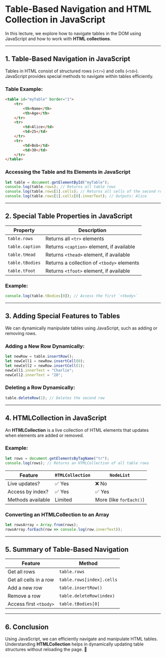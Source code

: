 # **Table-Based Navigation and HTML Collection in JavaScript**     

In this lecture, we explore how to navigate tables in the DOM using JavaScript and how to work with **HTML collections**.  

---

## **1. Table-Based Navigation in JavaScript**
Tables in HTML consist of structured rows (`<tr>`) and cells (`<td>`). JavaScript provides special methods to navigate within tables efficiently.

### **Table Example:**
```html
<table id="myTable" border="1">
    <tr>
        <th>Name</th>
        <th>Age</th>
    </tr>
    <tr>
        <td>Alice</td>
        <td>25</td>
    </tr>
    <tr>
        <td>Bob</td>
        <td>30</td>
    </tr>
</table>
```

### **Accessing the Table and Its Elements in JavaScript**
```javascript
let table = document.getElementById("myTable");
console.log(table.rows); // Returns all table rows
console.log(table.rows[1].cells); // Returns all cells of the second row
console.log(table.rows[1].cells[0].innerText); // Outputs: Alice
```

---

## **2. Special Table Properties in JavaScript**
| Property | Description |
|----------|-------------|
| `table.rows` | Returns all `<tr>` elements |
| `table.caption` | Returns `<caption>` element, if available |
| `table.tHead` | Returns `<thead>` element, if available |
| `table.tBodies` | Returns a collection of `<tbody>` elements |
| `table.tFoot` | Returns `<tfoot>` element, if available |

### **Example:**
```javascript
console.log(table.tBodies[0]); // Access the first `<tbody>`
```

---

## **3. Adding Special Features to Tables**
We can dynamically manipulate tables using JavaScript, such as adding or removing rows.

### **Adding a New Row Dynamically:**
```javascript
let newRow = table.insertRow();
let newCell1 = newRow.insertCell(0);
let newCell2 = newRow.insertCell(1);
newCell1.innerText = "Charlie";
newCell2.innerText = "28";
```

### **Deleting a Row Dynamically:**
```javascript
table.deleteRow(1); // Deletes the second row
```

---

## **4. HTMLCollection in JavaScript**
An **HTMLCollection** is a live collection of HTML elements that updates when elements are added or removed.

### **Example:**
```javascript
let rows = document.getElementsByTagName("tr");
console.log(rows); // Returns an HTMLCollection of all table rows
```

| Feature | `HTMLCollection` | `NodeList` |
|---------|-----------------|------------|
| Live updates? | ✅ Yes | ❌ No |
| Access by index? | ✅ Yes | ✅ Yes |
| Methods available | Limited | More (like `forEach()`) |

### **Converting an HTMLCollection to an Array**
```javascript
let rowsArray = Array.from(rows);
rowsArray.forEach(row => console.log(row.innerText));
```

---

## **5. Summary of Table-Based Navigation**
| Feature | Method |
|---------|--------|
| Get all rows | `table.rows` |
| Get all cells in a row | `table.rows[index].cells` |
| Add a new row | `table.insertRow()` |
| Remove a row | `table.deleteRow(index)` |
| Access first `<tbody>` | `table.tBodies[0]` |

---

## **6. Conclusion**
Using JavaScript, we can efficiently navigate and manipulate HTML tables. Understanding **HTMLCollection** helps in dynamically updating table structures without reloading the page. 🚀


